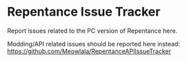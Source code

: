 # Repentance Issue Tracker
Report issues related to the PC version of Repentance here.

Modding/API related issues should be reported here instead: https://github.com/Meowlala/RepentanceAPIIssueTracker
